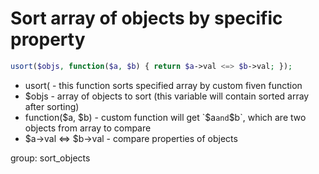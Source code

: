 # Sort array of objects by specific property

```php
usort($objs, function($a, $b) { return $a->val <=> $b->val; });
```

- usort( - this function sorts specified array by custom fiven function
- $objs - array of objects to sort (this variable will contain sorted array after sorting)
- function($a, $b) - custom function will get `$a` and `$b`, which are two objects from array to compare
- $a->val <=> $b->val - compare properties of objects

group: sort_objects
